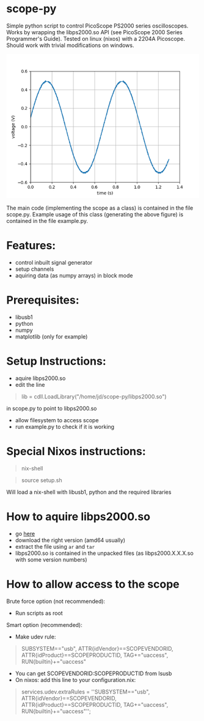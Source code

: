# scope-py
Simple python script to control PicoScope PS2000 series oscilloscopes.
Works by wrapping the libps2000.so API (see PicoScope 2000 Series Programmer's Guide).
Tested on linux (nixos) with a 2204A Picoscope.
Should work with trivial modifications on windows.

![image](example.png)

The main code (implementing the scope as a class) is contained in the file scope.py.
Example usage of this class (generating the above figure) is contained in the file example.py.

# Features:
- control inbuilt signal generator
- setup channels
- aquiring data (as numpy arrays) in block mode

# Prerequisites:
- libusb1
- python
- numpy
- matplotlib (only for example)

# Setup Instructions:
- aquire libps2000.so
- edit the line 
>lib = cdll.LoadLibrary("/home/jd/scope-py/libps2000.so")

in scope.py to point to libps2000.so
- allow filesystem to access scope
- run example.py to check if it is working

# Special Nixos instructions:
> nix-shell

> source setup.sh

Will load a nix-shell with libusb1, python and the required libraries

# How to aquire libps2000.so
- go [here](https://labs.picotech.com/picoscope7/debian/pool/main/libp/libps2000/)
- download the right version (amd64 usually)
- extract the file using ```ar``` and ```tar```
- libps2000.so is contained in the unpacked files (as libps2000.X.X.X.so with some version numbers)

# How to allow access to the scope
Brute force option (not recommended):
- Run scripts as root

Smart option (recommended):
- Make udev rule:  
> SUBSYSTEM=="usb", ATTR{idVendor}==SCOPEVENDORID, ATTR{idProduct}==SCOPEPRODUCTID, TAG+="uaccess", RUN{builtin}+="uaccess"
- You can get SCOPEVENDORID:SCOPEPRODUCTID from lsusb
- On nixos: add this line to your configuration.nix:
>services.udev.extraRules = ''SUBSYSTEM=="usb", ATTR{idVendor}==SCOPEVENDORID, ATTR{idProduct}==SCOPEPRODUCTID, TAG+="uaccess", RUN{builtin}+="uaccess"'';

